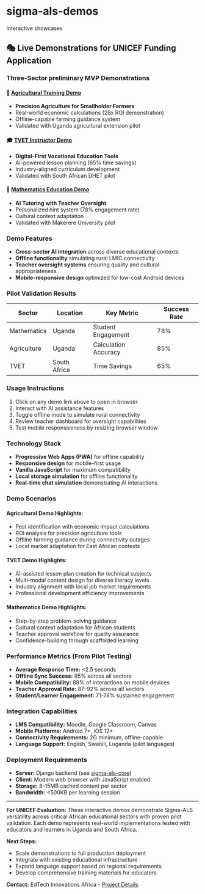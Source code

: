 # sigma-als-demos
Interactive  showcases 

## 🎭 Live Demonstrations for UNICEF Funding Application

### Three-Sector preliminary MVP Demonstrations

#### 🌾 [Agricultural Training Demo](agriculture-mvp.html)
- **Precision Agriculture for Smallholder Farmers**  
- Real-world economic calculations (28x ROI demonstration)
- Offline-capable farming guidance system
- Validated with Uganda agricultural extension pilot

#### 🎓 [TVET Instructor Demo](tvet-mvp.html)  
- **Digital-First Vocational Education Tools**
- AI-powered lesson planning (65% time savings)
- Industry-aligned curriculum development
- Validated with South African DHET pilot

#### 📐 [Mathematics Education Demo](math-mvp.html)
- **AI Tutoring with Teacher Oversight**
- Personalized hint system (78% engagement rate)  
- Cultural context adaptation
- Validated with Makerere University pilot

### Demo Features
- **Cross-sector AI integration** across diverse educational contexts
- **Offline functionality** simulating rural LMIC connectivity
- **Teacher oversight systems** ensuring quality and cultural appropriateness
- **Mobile-responsive design** optimized for low-cost Android devices

### Pilot Validation Results
| Sector | Location | Key Metric | Success Rate |
|--------|----------|------------|--------------|
| Mathematics | Uganda | Student Engagement | 78% |
| Agriculture | Uganda | Calculation Accuracy | 85% |  
| TVET | South Africa | Time Savings | 65% |

### Usage Instructions
1. Click on any demo link above to open in browser
2. Interact with AI assistance features
3. Toggle offline mode to simulate rural connectivity  
4. Review teacher dashboard for oversight capabilities
5. Test mobile responsiveness by resizing browser window

### Technology Stack
- **Progressive Web Apps (PWA)** for offline capability
- **Responsive design** for mobile-first usage
- **Vanilla JavaScript** for maximum compatibility
- **Local storage simulation** for offline functionality
- **Real-time chat simulation** demonstrating AI interactions

### Demo Scenarios

#### Agricultural Demo Highlights:
- Pest identification with economic impact calculations
- ROI analysis for precision agriculture tools
- Offline farming guidance during connectivity outages
- Local market adaptation for East African contexts

#### TVET Demo Highlights:
- AI-assisted lesson plan creation for technical subjects
- Multi-modal content design for diverse literacy levels
- Industry alignment with local job market requirements
- Professional development efficiency improvements

#### Mathematics Demo Highlights:
- Step-by-step problem-solving guidance
- Cultural context adaptation for African students
- Teacher approval workflow for quality assurance
- Confidence-building through scaffolded learning

### Performance Metrics (From Pilot Testing)
- **Average Response Time:** <2.5 seconds
- **Offline Sync Success:** 95% across all sectors
- **Mobile Compatibility:** 89% of interactions on mobile devices
- **Teacher Approval Rate:** 87-92% across all sectors
- **Student/Learner Engagement:** 71-78% sustained engagement

### Integration Capabilities
- **LMS Compatibility:** Moodle, Google Classroom, Canvas
- **Mobile Platforms:** Android 7+, iOS 12+
- **Connectivity Requirements:** 2G minimum, offline-capable
- **Language Support:** English, Swahili, Luganda (pilot languages)

### Deployment Requirements
- **Server:** Django backend (see [sigma-als-core](../sigma-als-core))
- **Client:** Modern web browser with JavaScript enabled
- **Storage:** 8-15MB cached content per sector
- **Bandwidth:** <500KB per learning session

---

**For UNICEF Evaluation:** These interactive demos demonstrate Sigma-ALS versatility across critical African educational sectors with proven pilot validation. Each demo represents real-world implementations tested with educators and learners in Uganda and South Africa.

**Next Steps:** 
- Scale demonstrations to full production deployment
- Integrate with existing educational infrastructure
- Expand language support based on regional requirements
- Develop comprehensive training materials for educators

**Contact:** EdTech Innovations Africa - [Project Details](../sigma-als-docs)
